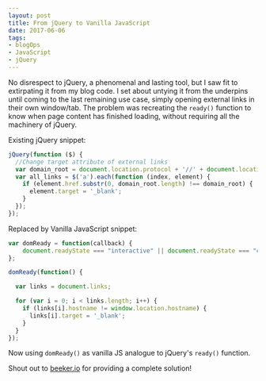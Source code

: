 ```yaml
---
layout: post
title: From jQuery to Vanilla JavaScript
date: 2017-06-06
tags:
- blogOps
- JavaScript
- jQuery
---
```


No disrespect to jQuery, a phenomenal and lasting tool, but I saw fit to extirpating it from my blog code. <!-- more -->I set about untying it from the underpins until coming to the last remaining use case, simply opening external links in their own window/tab. The problem was recreating the `ready()` function to know when page content has finished loading, without requiring all the machinery of jQuery.

Existing jQuery snippet:

```js
jQuery(function ($) {
  //Change target attribute of external links
  var domain_root = document.location.protocol + '//' + document.location.host;
  var all_links = $('a').each(function (index, element) {
    if (element.href.substr(0, domain_root.length) !== domain_root) {
      element.target = '_blank';
    }
  });
});
```

Replaced by Vanilla JavaScript snippet:

```js
var domReady = function(callback) {
    document.readyState === "interactive" || document.readyState === "complete" ? callback() : document.addEventListener("DOMContentLoaded", callback);
};

domReady(function() {

  var links = document.links;

  for (var i = 0; i < links.length; i++) {
    if (links[i].hostname != window.location.hostname) {
      links[i].target = '_blank';
    }
  }
});
```

Now using `domReady()` as vanilla JS analogue to jQuery's `ready()` function.

Shout out to [beeker.io](http://beeker.io/jquery-document-ready-equivalent-vanilla-javascript) for providing a complete solution!

